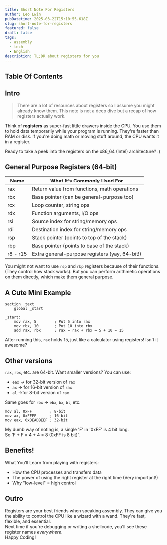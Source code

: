 ```yaml
---
title: Short Note For Registers
author: Leo Lwin
pubDatetime: 2025-03-22T15:10:55.618Z
slug: short-note-for-registers
featured: false
draft: false
tags:
  - assembly
  - tech
  - English
description: TL;DR about registers for you
---
```


## Table Of Contents


## Intro

> There are a lot of resources about registers so I assume you might already know them. This note is not a deep dive but a recap of how registers actually work.

Think of **registers** as super-fast little drawers inside the CPU. You use them to hold data temporarily while your program is running. They're faster than RAM or disk. If you're doing math or moving stuff around, the CPU wants it in a register.

Ready to take a peek into the registers on the x86_64 (Intel) architecture? :) 


## General Purpose Registers (64-bit)


|    Name   | What It’s Commonly Used For                    | 
|-----------|------------------------------------------------|
|   rax     | Return value from functions, math operations   | 
|   rbx     | Base pointer (can be general-purpose too)      |
|   rcx     | Loop counter, string ops                       |
|   rdx     | Function arguments, I/O ops                    |
|   rsi     | Source index for string/memory ops             |
|   rdi     | Destination index for string/memory ops        |
|   rsp     | Stack pointer (points to top of the stack)     |
|   rbp     | Base pointer (points to base of the stack)     |
| r8 - r15  | Extra general-purpose registers (yay, 64-bit!) |

You might not want to use `rsp` and `rbp` registers because of their functions. (They control how stack works). But you can perform arithmetic operations on them directly, which make them general purpose.

## A Cute Mini Example

```
section .text
    global _start

_start:
    mov rax, 5        ; Put 5 into rax
    mov rbx, 10       ; Put 10 into rbx
    add rax, rbx      ; rax = rax + rbx → 5 + 10 = 15
```
After running this, `rax` holds 15, just like a calculator using registers! Isn't it awesome? 

## Other versions

`rax`, `rbx`, etc. are 64-bit. Want smaller versions? You can use:
- `eax` → for 32-bit version of `rax`
- `ax` → for 16-bit version of `rax`
- `al` →for 8-bit version of `rax`
    
Same goes for `rbx` → `ebx`, `bx`, `bl`, etc.

```
mov al, 0xFF        ; 8-bit
mov ax, 0xFFFF      ; 16-bit
mov eax, 0xDEADBEEF ; 32-bit
```
My dumb way of noting is, a single 'F' in '0xFF' is 4 bit long.  
So 'F + F = 4 + 4 = 8 (0xFF is 8 bit)'.

## Benefits!

What You’ll Learn from playing with registers:
-   How the CPU processes and transfers data
-   The power of using the right register at the right time (Very important!) 
-   Why "low-level" = high control

## Outro

Registers are your best friends when speaking assembly. They can give you the ability to control the CPU like a wizard with a wand. They're fast, flexible, and essential.   
Next time if you're debugging or writing a shellcode, you’ll see these register names _everywhere_.   
Happy Coding!

